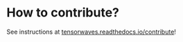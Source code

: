 # How to contribute?

See instructions at
[tensorwaves.readthedocs.io/contribute](https://pwa.readthedocs.io/projects/tensorwaves/en/latest/contribute.html)!
